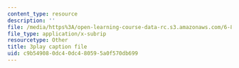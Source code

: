 ```yaml
---
content_type: resource
description: ''
file: /media/https%3A/open-learning-course-data-rc.s3.amazonaws.com/6-849-geometric-folding-algorithms-linkages-origami-polyhedra-fall-2012/c9b549080dc40dc480595a0f570db699_PHy7iaX7rJU.srt
file_type: application/x-subrip
resourcetype: Other
title: 3play caption file
uid: c9b54908-0dc4-0dc4-8059-5a0f570db699
---
```

